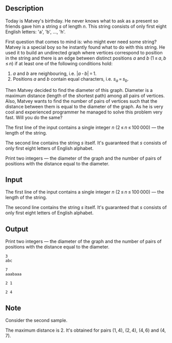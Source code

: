 ## Description

<div><p>Today is Matvey's birthday. He never knows what to ask as a present so friends gave him a string <span class="tex-span"><i>s</i></span> of length <span class="tex-span"><i>n</i></span>. This string consists of only first eight English letters: '<span class="tex-font-style-tt">a</span>', '<span class="tex-font-style-tt">b</span>', <span class="tex-span">...</span>, '<span class="tex-font-style-tt">h</span>'.</p><p>First question that comes to mind is: who might ever need some string? Matvey is a special boy so he instantly found what to do with this string. He used it to build an undirected graph where vertices correspond to position in the string and there is an edge between distinct positions <span class="tex-span"><i>a</i></span> and <span class="tex-span"><i>b</i></span> (<span class="tex-span">1 ≤ <i>a</i>, <i>b</i> ≤ <i>n</i></span>) if <span class="tex-font-style-bf">at least one</span> of the following conditions hold: </p><ol> <li> <span class="tex-span"><i>a</i></span> and <span class="tex-span"><i>b</i></span> are neighbouring, i.e. <span class="tex-span">|<i>a</i> - <i>b</i>| = 1</span>. </li><li> Positions <span class="tex-span"><i>a</i></span> and <span class="tex-span"><i>b</i></span> contain equal characters, i.e. <span class="tex-span"><i>s</i><sub class="lower-index"><i>a</i></sub> = <i>s</i><sub class="lower-index"><i>b</i></sub></span>. </li></ol><p>Then Matvey decided to find the diameter of this graph. Diameter is a maximum distance (length of the shortest path) among all pairs of vertices. Also, Matvey wants to find the number of pairs of vertices such that the distance between them is equal to the diameter of the graph. As he is very cool and experienced programmer he managed to solve this problem very fast. Will you do the same?</p></div><div class="input-specification"><p>The first line of the input contains a single integer <span class="tex-span"><i>n</i></span> (<span class="tex-span">2 ≤ <i>n</i> ≤ 100 000</span>)&nbsp;— the length of the string.</p><p>The second line contains the string <span class="tex-span"><i>s</i></span> itself. It's guaranteed that <span class="tex-span"><i>s</i></span> consists of only first eight letters of English alphabet.</p></div><div class="output-specification"><p>Print two integers&nbsp;— the diameter of the graph and the number of pairs of positions with the distance equal to the diameter.</p></div>

## Input

<p>The first line of the input contains a single integer <span class="tex-span"><i>n</i></span> (<span class="tex-span">2 ≤ <i>n</i> ≤ 100 000</span>)&nbsp;— the length of the string.</p><p>The second line contains the string <span class="tex-span"><i>s</i></span> itself. It's guaranteed that <span class="tex-span"><i>s</i></span> consists of only first eight letters of English alphabet.</p>

## Output

<p>Print two integers&nbsp;— the diameter of the graph and the number of pairs of positions with the distance equal to the diameter.</p>





```input1
3
abc

```




```input2
7
aaabaaa

```




```output1
2 1

```




```output2
2 4

```



## Note

<p>Consider the second sample. </p><p>The maximum distance is <span class="tex-span">2</span>. It's obtained for pairs <span class="tex-span">(1, 4)</span>, <span class="tex-span">(2, 4)</span>, <span class="tex-span">(4, 6)</span> and <span class="tex-span">(4, 7)</span>.</p>
